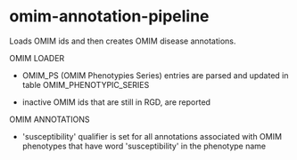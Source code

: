 # omim-annotation-pipeline
Loads OMIM ids and then creates OMIM disease annotations.

OMIM LOADER

 - OMIM_PS (OMIM Phenotypies Series) entries are parsed and updated in table OMIM_PHENOTYPIC_SERIES

 - inactive OMIM ids that are still in RGD, are reported

OMIM ANNOTATIONS

 - 'susceptibility' qualifier is set for all annotations associated with OMIM phenotypes that have word 'susceptibility'
   in the phenotype name

